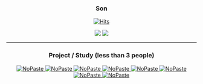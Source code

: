 <div align="center">

 ### Son

 <a href="https://github.com/sjh9391985">[![Hits](https://hits.seeyoufarm.com/api/count/incr/badge.svg?url=https%3A%2F%2Fgithub.com%2FUbinquitous%2Fhit-counter&count_bg=%23000000&title_bg=%23000000&icon=github.svg&icon_color=%23E7E7E7&title=Github&edge_flat=false)](https://hits.seeyoufarm.com)</a>

 <div>
<img  src="https://github-readme-stats.vercel.app/api?username=sjh9391985&theme=dracula&exclude_repo=Computer-Science-Engineering&layout=compact&langs_count=5"/> 

<img src="https://github-readme-stats.vercel.app/api/top-langs/?username=sjh9391985&theme=dracula&exclude_repo=Computer-Science-Engineering&layout=compact&langs_count=10"/>
</div>
</div>

--- 


<div align="center">

### Project / Study (less than 3 people)

[<picture><source media="(prefers-color-scheme: dark)" srcset="https://ghrs.vercel.app/api/pin/?username=sjh9391985&repo=spring-batch-example&theme=github_dark"/>
<img alt="NoPaste" src="https://ghrs.vercel.app/api/pin/?username=sjh9391985&repo=spring-batch-example">
</picture>](https://github.com/sjh9391985/spring-batch-example)
[<picture><source media="(prefers-color-scheme: dark)" srcset="https://ghrs.vercel.app/api/pin/?username=sjh9391985&repo=spring-oauth-sample&theme=github_dark"/>
<img alt="NoPaste" src="https://ghrs.vercel.app/api/pin/?username=sjh9391985&repo=spring-oauth-sample">
</picture>](https://github.com/sjh9391985/spring-oauth-sample)
[<picture><source media="(prefers-color-scheme: dark)" srcset="https://ghrs.vercel.app/api/pin/?username=sjh9391985&repo=awsservice&theme=github_dark"/>
<img alt="NoPaste" src="https://ghrs.vercel.app/api/pin/?username=sjh9391985&repo=awsservice">
</picture>](https://github.com/sjh9391985/awsservice)
[<picture><source media="(prefers-color-scheme: dark)" srcset="https://ghrs.vercel.app/api/pin/?username=sjh9391985&repo=core&theme=github_dark"/>
<img alt="NoPaste" src="https://ghrs.vercel.app/api/pin/?username=sjh9391985&repo=core">
</picture>](https://github.com/sjh9391985/core)
[<picture><source media="(prefers-color-scheme: dark)" srcset="https://ghrs.vercel.app/api/pin/?username=sjh9391985&repo=jblog&theme=github_dark"/>
<img alt="NoPaste" src="https://ghrs.vercel.app/api/pin/?username=sjh9391985&repo=jblog">
</picture>](https://github.com/sjh9391985/jblog)
[<picture><source media="(prefers-color-scheme: dark)" srcset="https://ghrs.vercel.app/api/pin/?username=sjh9391985&repo=mysite&theme=github_dark"/>
<img alt="NoPaste" src="https://ghrs.vercel.app/api/pin/?username=sjh9391985&repo=mysite">
</picture>](https://github.com/sjh9391985/mysite)
[<picture><source media="(prefers-color-scheme: dark)" srcset="https://ghrs.vercel.app/api/pin/?username=sjh9391985&repo=Spring_Todo_App&theme=github_dark"/>
<img alt="NoPaste" src="https://ghrs.vercel.app/api/pin/?username=sjh9391985&repo=Spring_Todo_App">
</picture>](https://github.com/sjh9391985/Spring_Todo_App)
[<picture><source media="(prefers-color-scheme: dark)" srcset="https://ghrs.vercel.app/api/pin/?username=sjh9391985&repo=dart&theme=github_dark"/>
<img alt="NoPaste" src="https://ghrs.vercel.app/api/pin/?username=sjh9391985&repo=dart">
</picture>](https://github.com/sjh9391985/dart)

</div>

<!--
[<picture><source media="(prefers-color-scheme: dark)" srcset="https://ghrs.vercel.app/api/pin/?username=Original-Gimchi&repo=BUMAWIKI_WEB_V2&theme=github_dark"/>
<img alt="NoPaste" src="https://ghrs.vercel.app/api/pin/?username=Original-Gimchi&repo=BUMAWIKI_WEB_V2">
</picture>](https://github.com/Original-Gimchi/BUMAWIKI_WEB_V2)

[<picture><source media="(prefers-color-scheme: dark)" srcset="https://ghrs.vercel.app/api/pin/?username=Team-INSERT&repo=BSM_WEB_V3&theme=github_dark"/>
<img alt="NoPaste" src="https://ghrs.vercel.app/api/pin/?username=Team-INSERT&repo=BSM_WEB_V3">
</picture>](https://github.com/Team-INSERT/BSM_WEB_V3)
[<picture><source media="(prefers-color-scheme: dark)" srcset="https://ghrs.vercel.app/api/pin/?username=T-Shaped-junior&repo=T_Frontend&theme=github_dark"/>
<img alt="NoPaste" src="https://ghrs.vercel.app/api/pin/?username=T-Shaped-Junior&repo=T_Frontend">
</picture>](https://github.com/T-Shaped-Junior/T_Frontend)
[<picture><source media="(prefers-color-scheme: dark)" srcset="https://ghrs.vercel.app/api/pin/?username=pigeon-head&repo=Cereal_Frontend&theme=github_dark"/>
<img alt="NoPaste" src="https://ghrs.vercel.app/api/pin/?username=pigeon-head&repo=Cereal_Frontend">
</picture>](https://github.com/pigeon-head/Cereal_Frontend)
[<picture><source media="(prefers-color-scheme: dark)" srcset="https://ghrs.vercel.app/api/pin/?username=pigeon-head&repo=Cereal_Backend&theme=github_dark"/>
<img alt="NoPaste" src="https://ghrs.vercel.app/api/pin/?username=pigeon-head&repo=Cereal_Backend">
</picture>](https://github.com/pigeon-head/Cereal_Backend)
[<picture><source media="(prefers-color-scheme: dark)" srcset="https://ghrs.vercel.app/api/pin/?username=1NSEOUL&repo=ARISORI_Frontend&theme=github_dark"/>
<img alt="NoPaste" src="https://ghrs.vercel.app/api/pin/?username=1NSEOUL&repo=ARISORI_Frontend">
</picture>](https://github.com/1NSEOUL/ARISORI_Frontend)
[<picture><source media="(prefers-color-scheme: dark)" srcset="https://ghrs.vercel.app/api/pin/?username=1NSEOUL&repo=ARISORI_Backend&theme=github_dark"/>
<img alt="NoPaste" src="https://ghrs.vercel.app/api/pin/?username=1NSEOUL&repo=ARISORI_Backend">
</picture>](https://github.com/1NSEOUL/ARISORI_Backend)
[<picture><source media="(prefers-color-scheme: dark)" srcset="https://ghrs.vercel.app/api/pin/?username=ubinquitous&repo=FTF_FindTheFollowers&theme=github_dark"/>
<img alt="NoPaste" src="https://ghrs.vercel.app/api/pin/?username=ubinquitous&repo=FTF_FindTheFollowers">
</picture>](https://github.com/Ubinquitous/FTF_FindTheFollowers)
[<picture><source media="(prefers-color-scheme: dark)" srcset="https://ghrs.vercel.app/api/pin/?username=ubinquitous&repo=TypeGit&theme=github_dark"/>
<img alt="NoPaste" src="https://ghrs.vercel.app/api/pin/?username=ubinquitous&repo=TypeGit">
</picture>](https://github.com/Ubinquitous/TypeGit)
[<picture><source media="(prefers-color-scheme: dark)" srcset="https://ghrs.vercel.app/api/pin/?username=ubinquitous&repo=Nabin-Market&theme=github_dark"/>
<img alt="NoPaste" src="https://ghrs.vercel.app/api/pin/?username=ubinquitous&repo=Nabin-Market">
</picture>](https://github.com/Ubinquitous/Nabin-Market)
[<picture><source media="(prefers-color-scheme: dark)" srcset="https://ghrs.vercel.app/api/pin/?username=ubinquitous&repo=DADAMUM&theme=github_dark"/>
<img alt="NoPaste" src="https://ghrs.vercel.app/api/pin/?username=ubinquitous&repo=DADAMUM">
</picture>](https://github.com/Ubinquitous/DADAMUM)
[<picture><source media="(prefers-color-scheme: dark)" srcset="https://ghrs.vercel.app/api/pin/?username=ubinquitous&repo=BOB&theme=github_dark"/>
<img alt="NoPaste" src="https://ghrs.vercel.app/api/pin/?username=ubinquitous&repo=BOB">
</picture>](https://github.com/Ubinquitous/BOB)
[<picture><source media="(prefers-color-scheme: dark)" srcset="https://ghrs.vercel.app/api/pin/?username=TEAM-M1LK&repo=BLIND&theme=github_dark"/>
<img alt="NoPaste" src="https://ghrs.vercel.app/api/pin/?username=TEAM-M1LK&repo=BLIND">
</picture>](https://github.com/TEAM-M1LK/BLIND)
</div>
  <!--
<div align="center">

### 📒 Self Development 📒

[<picture><source media="(prefers-color-scheme: dark)" srcset="https://ghrs.vercel.app/api/pin/?username=ubinquitous&repo=Details&theme=github_dark"/>
<img alt="NoPaste" src="https://ghrs.vercel.app/api/pin/?username=ubinquitous&repo=Details">
</picture>](https://github.com/Ubinquitous/Details)
[<picture><source media="(prefers-color-scheme: dark)" srcset="https://ghrs.vercel.app/api/pin/?username=Ubinquitous&repo=TIL&theme=github_dark"/>
<img alt="NoPaste" src="https://ghrs.vercel.app/api/pin/?username=Ubinquitous&repo=TIL" >
</picture>](https://github.com/Ubinquitous/TIL)
[<picture><source media="(prefers-color-scheme: dark)" srcset="https://ghrs.vercel.app/api/pin/?username=Ubinquitous&repo=Journal&theme=github_dark"/>
<img alt="NoPaste" src="https://ghrs.vercel.app/api/pin/?username=Ubinquitous&repo=Journal" >
</picture>](https://github.com/Ubinquitous/Journal)
[<picture><source media="(prefers-color-scheme: dark)" srcset="https://ghrs.vercel.app/api/pin/?username=Ubinquitous&repo=problem-solving&theme=github_dark"/>
<img alt="NoPaste" src="https://ghrs.vercel.app/api/pin/?username=Ubinquitous&repo=problem-solving">
</picture>](https://github.com/Ubinquitous/problem-solving)
[<picture><source media="(prefers-color-scheme: dark)" srcset="https://ghrs.vercel.app/api/pin/?username=Ubinquitous&repo=TRAINING&theme=github_dark"/>
<img alt="NoPaste" src="https://ghrs.vercel.app/api/pin/?username=Ubinquitous&repo=TRAINING">
</picture>](https://github.com/Ubinquitous/TRAINING)
[<picture><source media="(prefers-color-scheme: dark)" srcset="https://ghrs.vercel.app/api/pin/?username=insert-algorithm&repo=Ubinquitous&theme=github_dark"/>
<img alt="NoPaste" src="https://ghrs.vercel.app/api/pin/?username=insert-algorithm&repo=Ubinquitous">
</picture>](https://github.com/insert-algorithm/Ubinquitous)

</div>

<div align="center">
  
### 🧑🏻‍🏫 For Mentoring  🧑🏻‍🏫
  
[<picture><source media="(prefers-color-scheme: dark)" srcset="https://ghrs.vercel.app/api/pin/?username=insertcourse&repo=instagram-clone&theme=github_dark"/>
<img alt="NoPaste" src="https://ghrs.vercel.app/api/pin/?username=insertcourse&repo=instagram-clone">
</picture>](https://github.com/insertcourse/instagram-clone)
[<picture><source media="(prefers-color-scheme: dark)" srcset="https://ghrs.vercel.app/api/pin/?username=insertcourse&repo=todolist&theme=github_dark"/>
<img alt="NoPaste" src="https://ghrs.vercel.app/api/pin/?username=insertcourse&repo=todolist">
</picture>](https://github.com/insertcourse/todolist)
[<picture><source media="(prefers-color-scheme: dark)" srcset="https://ghrs.vercel.app/api/pin/?username=insertcourse&repo=typescript&theme=github_dark"/>
<img alt="NoPaste" src="https://ghrs.vercel.app/api/pin/?username=insertcourse&repo=typescript">
</picture>](https://github.com/insertcourse/typescript)
[<picture><source media="(prefers-color-scheme: dark)" srcset="https://ghrs.vercel.app/api/pin/?username=insertcourse&repo=react.js&theme=github_dark"/>
<img alt="NoPaste" src="https://ghrs.vercel.app/api/pin/?username=insertcourse&repo=react.js">
</picture>](https://github.com/insertcourse/react.js)

</div>
  
### 📃 Tech Practice Repository 📃

[<picture><source media="(prefers-color-scheme: dark)" srcset="https://ghrs.vercel.app/api/pin/?username=Ubinquitous&repo=React.js&theme=github_dark"/>
<img alt="NoPaste" src="https://ghrs.vercel.app/api/pin/?username=Ubinquitous&repo=React.js" >
</picture>](https://github.com/Ubinquitous/React.js)
[<picture><source media="(prefers-color-scheme: dark)" srcset="https://ghrs.vercel.app/api/pin/?username=Ubinquitous&repo=Vue.js&theme=github_dark"/>
<img alt="NoPaste" src="https://ghrs.vercel.app/api/pin/?username=Ubinquitous&repo=Vue.js" >
</picture>](https://github.com/Ubinquitous/Vue.js)
<br/>
[<picture><source media="(prefers-color-scheme: dark)" srcset="https://ghrs.vercel.app/api/pin/?username=Ubinquitous&repo=Flutter&theme=github_dark"/>
<img alt="NoPaste" src="https://ghrs.vercel.app/api/pin/?username=Ubinquitous&repo=Flutter">
</picture>](https://github.com/Ubinquitous/Flutter)
[<picture><source media="(prefers-color-scheme: dark)" srcset="https://ghrs.vercel.app/api/pin/?username=Ubinquitous&repo=Swift&theme=github_dark"/>
<img alt="NoPaste" src="https://ghrs.vercel.app/api/pin/?username=Ubinquitous&repo=Swift">
</picture>](https://github.com/Ubinquitous/Swift)

</div>


-->






<!-- [![LeetCode user sjh9391985](https://img.shields.io/badge/dynamic/json?style=for-the-badge&labelColor=black&color=%23ffa116&label=Ranking&query=ranking&url=https%3A%2F%2Fleetcode-badge.vercel.app%2Fapi%2Fusers%2Fsjh9391985&logo=leetcode&logoColor=yellow)](https://leetcode.com/sjh9391985/)



🍟🍟🍟🍟🍟🍟🍟 <br/>
🍟 &nbsp; &nbsp;  📘[Blog](https://sjh9391985.tistory.com/) &nbsp; &nbsp; &nbsp; &nbsp; HAVE NOTHING TO SH0W U. <br/>
🍟🍟🍟🍟🍟🍟🍟

[![Solved.ac Profile](http://mazassumnida.wtf/api/v2/generate_badge?boj=sjh9391985)](https://solved.ac/sjh9391985/) -->

<!-- 📃[Resume](https://sjh9391985.github.io/)  -- >
